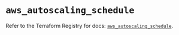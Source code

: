 # `aws_autoscaling_schedule`

Refer to the Terraform Registry for docs: [`aws_autoscaling_schedule`](https://registry.terraform.io/providers/hashicorp/aws/5.99.1/docs/resources/autoscaling_schedule).
